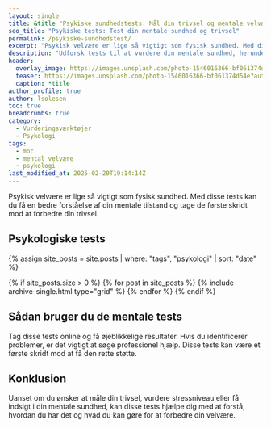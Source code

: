 ```yaml
---
layout: single
title: &title "Psykiske sundhedstests: Mål din trivsel og mentale velvære"
seo_title: "Psykiske tests: Test din mentale sundhed og trivsel"
permalink: /psykiske-sundhedstest/
excerpt: "Psykisk velvære er lige så vigtigt som fysisk sundhed. Med disse tests kan du få en bedre forståelse af din mentale tilstand og tage de første skridt mod at forbedre din trivsel."
description: "Udforsk tests til at vurdere din mentale sundhed, herunder stress, depression, trivsel og negative tanker. Få indsigt i dine mentale udfordringer og hvordan du kan få hjælp."
header:
  overlay_image: https://images.unsplash.com/photo-1546016366-bf061374d54e?auto=format&ixlib=rb-4.0.3&ixid=M3wxMjA3fDB8MHxwaG90by1wYWdlfHx8fGVufDB8fHx8fA%3D%3D&fit=crop&h=630&w=1200&q=10
  teaser: https://images.unsplash.com/photo-1546016366-bf061374d54e?auto=format&ixlib=rb-4.0.3&ixid=M3wxMjA3fDB8MHxwaG90by1wYWdlfHx8fGVufDB8fHx8fA%3D%3D&fit=crop&h=300&w=400&q=10
  caption: *title
author_profile: true
author: lsolesen
toc: true
breadcrumbs: true
category:
  - Vurderingsværktøjer
  - Psykologi
tags:
  - moc
  - mental velvære
  - psykologi
last_modified_at: 2025-02-20T19:14:14Z
---
```


Psykisk velvære er lige så vigtigt som fysisk sundhed. Med disse tests kan du få en bedre forståelse af din mentale tilstand og tage de første skridt mod at forbedre din trivsel.

## Psykologiske tests

{% assign site_posts = site.posts | where: "tags", "psykologi" | sort: "date" %}

<div class="feature__wrapper">

{% if site_posts.size > 0 %}
  {% for post in site_posts %}
    {% include archive-single.html type="grid" %}
  {% endfor %}
{% endif %}

</div>

## Sådan bruger du de mentale tests

Tag disse tests online og få øjeblikkelige resultater. Hvis du identificerer problemer, er det vigtigt at søge professionel hjælp. Disse tests kan være et første skridt mod at få den rette støtte.

## Konklusion

Uanset om du ønsker at måle din trivsel, vurdere stressniveau eller få indsigt i din mentale sundhed, kan disse tests hjælpe dig med at forstå, hvordan du har det og hvad du kan gøre for at forbedre din velvære.